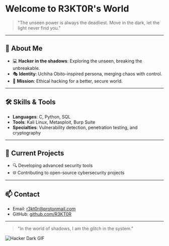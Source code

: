 # Welcome to R3KT0R's World

> "The unseen power is always the deadliest. Move in the dark, let the light never find you."

---

## 👾 About Me

- 💻 **Hacker in the shadows**: Exploring the unseen, breaking the unbreakable.
- 🎭 **Identity**: Uchiha Obito-inspired persona, merging chaos with control.
- 🔐 **Mission**: Ethical hacking for a better, secure world.

---

## 🛠️ Skills & Tools

- **Languages**: C, Python, SQL
- **Tools**: Kali Linux, Metasploit, Burp Suite
- **Specialties**: Vulnerability detection, penetration testing, and cryptography

---

## 🚀 Current Projects

- 🔍 Developing advanced security tools
- 🌐 Contributing to open-source cybersecurity projects

---

## 📫 Contact

- Email: [r3kt0r@protonmail.com](mailto:r3kt0r@protonmail.com)
- GitHub: [github.com/R3KT0R](https://github.com/R3KT0R)

---

> "In the world of shadows, I am the glitch in the system."

![Hacker Dark GIF](https://media.giphy.com/media/26AHONQ79FdWZhAI0/giphy.gif)
